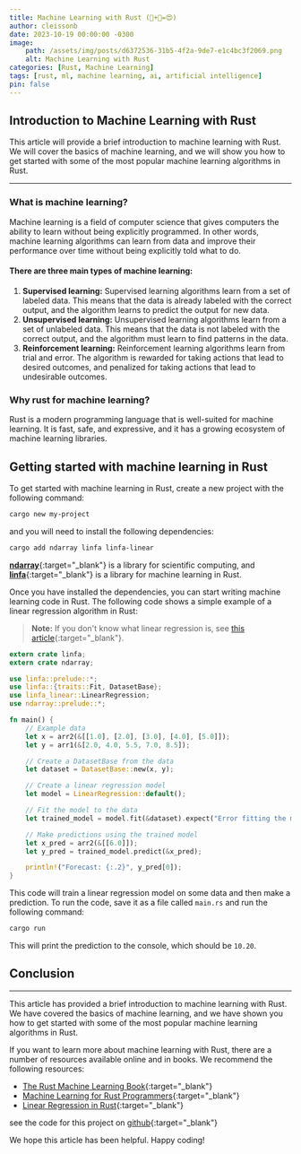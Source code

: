 ```yaml
---
title: Machine Learning with Rust (🦀+🤖=😍)
author: cleissonb
date: 2023-10-19 00:00:00 -0300
image: 
    path: /assets/img/posts/d6372536-31b5-4f2a-9de7-e1c4bc3f2069.png
    alt: Machine Learning with Rust
categories: [Rust, Machine Learning]
tags: [rust, ml, machine learning, ai, artificial intelligence]
pin: false
---
```


## Introduction to Machine Learning with Rust

This article will provide a brief introduction to machine learning with Rust. We will cover the basics of machine learning, and we will show you how to get started with some of the most popular machine learning algorithms in Rust.

---

### What is machine learning?

Machine learning is a field of computer science that gives computers the ability to learn without being explicitly programmed. In other words, machine learning algorithms can learn from data and improve their performance over time without being explicitly told what to do.

#### There are three main types of machine learning:

1. **Supervised learning:** Supervised learning algorithms learn from a set of labeled data. This means that the data is already labeled with the correct output, and the algorithm learns to predict the output for new data.
1. **Unsupervised learning:** Unsupervised learning algorithms learn from a set of unlabeled data. This means that the data is not labeled with the correct output, and the algorithm must learn to find patterns in the data.
1. **Reinforcement learning:** Reinforcement learning algorithms learn from trial and error. The algorithm is rewarded for taking actions that lead to desired outcomes, and penalized for taking actions that lead to undesirable outcomes.

### Why rust for machine learning?

Rust is a modern programming language that is well-suited for machine learning. It is fast, safe, and expressive, and it has a growing ecosystem of machine learning libraries.


## Getting started with machine learning in Rust

To get started with machine learning in Rust, create a new project with the following command:

```bash
cargo new my-project
```

and you will need to install the following dependencies:

```bash
cargo add ndarray linfa linfa-linear
```

[**ndarray**](https://docs.rs/ndarray/latest/ndarray/){:target="_blank"} is a library for scientific computing, and [**linfa**](https://docs.rs/linfa/latest/linfa/){:target="_blank"} is a library for machine learning in Rust.

Once you have installed the dependencies, you can start writing machine learning code in Rust. The following code shows a simple example of a linear regression algorithm in Rust:

> **Note:** If you don't know what linear regression is, see [this article](https://en.wikipedia.org/wiki/Linear_regression){:target="_blank"}.


```rust
extern crate linfa;
extern crate ndarray;

use linfa::prelude::*;
use linfa::{traits::Fit, DatasetBase};
use linfa_linear::LinearRegression;
use ndarray::prelude::*;

fn main() {
    // Example data
    let x = arr2(&[[1.0], [2.0], [3.0], [4.0], [5.0]]);
    let y = arr1(&[2.0, 4.0, 5.5, 7.0, 8.5]);

    // Create a DatasetBase from the data
    let dataset = DatasetBase::new(x, y);

    // Create a linear regression model
    let model = LinearRegression::default();

    // Fit the model to the data
    let trained_model = model.fit(&dataset).expect("Error fitting the model");

    // Make predictions using the trained model
    let x_pred = arr2(&[[6.0]]);
    let y_pred = trained_model.predict(&x_pred);

    println!("Forecast: {:.2}", y_pred[0]);
}
```

This code will train a linear regression model on some data and then make a prediction. To run the code, save it as a file called `main.rs` and run the following command:

```bash
cargo run
```
This will print the prediction to the console, which should be `10.20`.

## Conclusion

---

This article has provided a brief introduction to machine learning with Rust. We have covered the basics of machine learning, and we have shown you how to get started with some of the most popular machine learning algorithms in Rust.

If you want to learn more about machine learning with Rust, there are a number of resources available online and in books. We recommend the following resources:

- [The Rust Machine Learning Book](https://www.amazon.com/Practical-Machine-Learning-Rust-Applications/dp/1484251202){:target="_blank"}
- [Machine Learning for Rust Programmers](https://www.freecodecamp.org/news/how-to-build-a-machine-learning-model-in-rust/){:target="_blank"}
- [Linear Regression in Rust](https://medium.com/swlh/machine-learning-in-rust-linear-regression-edef3fb65f93){:target="_blank"}

see the code for this project on [github](https://github.com/cleissonbarbosa/ml-linear-regression){:target="_blank"}

We hope this article has been helpful. Happy coding!